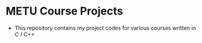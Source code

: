 # METU Course Projects
- This repository contains my project codes for various courses written in C / C++
